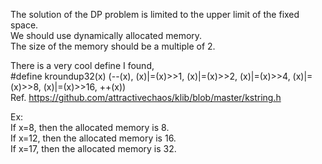 The solution of the DP problem is limited to the upper limit of the fixed space.  
We should use dynamically allocated memory.  
The size of the memory should be a multiple of 2.  

There is a very cool define I found,  
#define kroundup32(x) (--(x), (x)|=(x)>>1, (x)|=(x)>>2, (x)|=(x)>>4, (x)|=(x)>>8, (x)|=(x)>>16, ++(x))  
Ref. https://github.com/attractivechaos/klib/blob/master/kstring.h

Ex:  
If x=8, then the allocated memory is 8.  
If x=12, then the allocated memory is 16.  
If x=17, then the allocated memory is 32.

